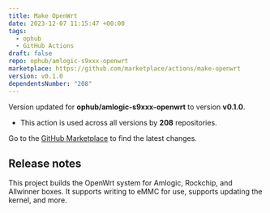 ```yaml
---
title: Make OpenWrt
date: 2023-12-07 11:15:47 +00:00
tags:
  - ophub
  - GitHub Actions
draft: false
repo: ophub/amlogic-s9xxx-openwrt
marketplace: https://github.com/marketplace/actions/make-openwrt
version: v0.1.0
dependentsNumber: "208"
---
```



Version updated for **ophub/amlogic-s9xxx-openwrt** to version **v0.1.0**.
- This action is used across all versions by **208** repositories.

Go to the [GitHub Marketplace](https://github.com/marketplace/actions/make-openwrt) to find the latest changes.

## Release notes

This project builds the OpenWrt system for Amlogic, Rockchip, and Allwinner boxes. It supports writing to eMMC for use, supports updating the kernel, and more.
